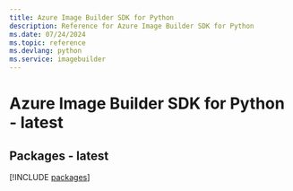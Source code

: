 ```yaml
---
title: Azure Image Builder SDK for Python
description: Reference for Azure Image Builder SDK for Python
ms.date: 07/24/2024
ms.topic: reference
ms.devlang: python
ms.service: imagebuilder
---
```

# Azure Image Builder SDK for Python - latest
## Packages - latest
[!INCLUDE [packages](image-builder-index.md)]
